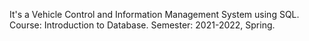 It's a Vehicle Control and Information Management System using SQL. Course: Introduction to Database. Semester: 2021-2022, Spring.
